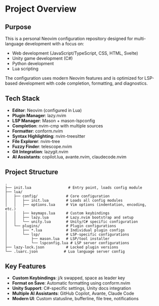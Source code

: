# Project Overview

## Purpose
This is a personal Neovim configuration repository designed for multi-language development with a focus on:
- Web development (JavaScript/TypeScript, CSS, HTML, Svelte)
- Unity game development (C#)
- Python development
- Lua scripting

The configuration uses modern Neovim features and is optimized for LSP-based development with code completion, formatting, and diagnostics.

## Tech Stack
- **Editor**: Neovim (configured in Lua)
- **Plugin Manager**: lazy.nvim
- **LSP Manager**: Mason + mason-lspconfig
- **Completion**: nvim-cmp with multiple sources
- **Formatter**: conform.nvim
- **Syntax Highlighting**: nvim-treesitter
- **File Explorer**: nvim-tree
- **Fuzzy Finder**: telescope.nvim
- **Git Integration**: lazygit.nvim
- **AI Assistants**: copilot.lua, avante.nvim, claudecode.nvim

## Project Structure
```
.
├── init.lua                 # Entry point, loads config module
├── lua/
│   ├── config/             # Core configuration
│   │   ├── init.lua        # Loads all config modules
│   │   ├── options.lua     # Vim options (indentation, encoding, etc.)
│   │   ├── keymaps.lua     # Custom keybindings
│   │   ├── lazy.lua        # Lazy.nvim bootstrap and setup
│   │   └── unity.lua       # Unity/C# specific configuration
│   └── plugins/            # Plugin configurations
│       ├── *.lua           # Individual plugin configs
│       └── lsp/            # LSP-specific configurations
│           ├── mason.lua   # LSP/tool installer
│           └── lspconfig.lua # LSP server configurations
├── lazy-lock.json          # Locked plugin versions
└── .luarc.json            # Lua language server config
```

## Key Features
- **Custom Keybindings**: j/k swapped, space as leader key
- **Format on Save**: Automatic formatting using conform.nvim
- **Unity Support**: C#-specific settings, Unity docs integration
- **Multiple AI Assistants**: GitHub Copilot, Avante, Claude Code
- **Modern UI**: Custom statusline, bufferline, file tree, notifications
